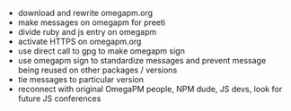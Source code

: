 - download and rewrite omegapm.org
- make messages on omegapm for preeti
- divide ruby and js entry on omegapm
- activate HTTPS on omegapm.org
- use direct call to gpg to make omegapm sign
- use omegapm sign to standardize messages and prevent message being reused on other packages / versions
- tie messages to particular version
- reconnect with original OmegaPM people, NPM dude, JS devs, look for future JS conferences
